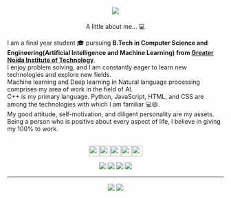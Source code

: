 <h1 align="center">
  <a href="https://git.io/typing-svg">
    <img src="https://readme-typing-svg.herokuapp.com/?lines=Hello,+There!+👋;This+is+Deepak;&center=true&size=30">
  </a>
</h1>

<p align="center">
  A little about me... 💻
  
I am a final year student 🎓 pursuing **B.Tech in Computer Science and Engineering(Artificial Intelligence and Machine Learning) from [Greater Noida Institute of Technology](https://www.gniotgroup.edu.in/)**. </br>
I enjoy problem solving, and I am constantly eager to learn new technologies and explore new fields. </br>
Machine learning and Deep learning in Natural language processing comprises my area of work in the field of AI. </br>
C++ is my primary language. Python, JavaScript, HTML, and CSS are among the technologies with which I am familiar  💻😃. </br>
My good attitude, self-motivation, and diligent personality are my assets.</br>
Being a person who is positive about every aspect of life, I believe in giving my 100% to work.
</br></br>
<p align="center"><a href="https://www.linkedin.com/in/deepak-chaudhary-a7976b222/"><img src="https://img.shields.io/badge/linkedin-%230077B5.svg?&style=for-the-badge&logo=linkedin&logoColor=white" height=25></a><a href="https://leetcode.com/wartual/"><img src="https://img.shields.io/badge/-Leetcode-grey?style=flat-square&logo=leetcode" height=25></a><a href="https://github.com/wartuall"><img src="http://img.shields.io/badge/-Github-black?style=flat-square&logo=github" height=25></a><a href="hhttps://codeforces.com/profile/deepakchaudhary8303"><img src="https://img.shields.io/badge/Codeforces-cyan?&style=for-the-badge&logo=Codeforces&logoColor=black" height=25></a><a href="https://www.codechef.com/users/wartual8303"><img src="https://img.shields.io/badge/Codechef-brown?&style=for-the-badge&logo=Codechef&logoColor=white" height=25></a>
</p>

<p align="center">
 <img src="https://img.shields.io/badge/Machine%20Learning-brown"> <img src="https://img.shields.io/badge/Deep%20Learning-cyan"> <img src="https://img.shields.io/badge/Data Structures And Algorithms-gray"> <img src="https://img.shields.io/badge/Frontend Development-blue">
</p>
<hr>
 

<p align=center>  
  <img align=center src="https://github-readme-stats.vercel.app/api?username=wartuall&show_icons=true&theme=radical">
  <img align="center" src="https://github-readme-stats.vercel.app/api/top-langs/?username=wartuall&theme=react&line_height=27&layout=compact" />
</p>
